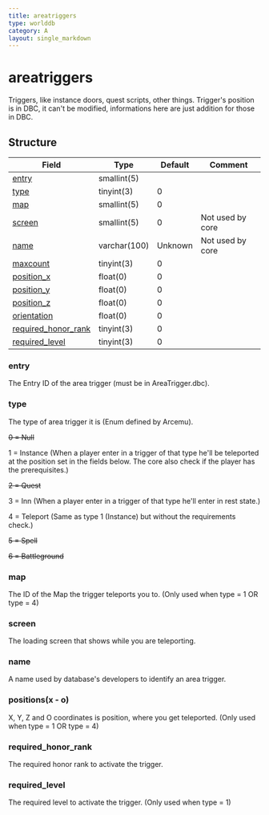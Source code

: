 ```yaml
---
title: areatriggers
type: worlddb
category: A
layout: single_markdown
---
```


# areatriggers
Triggers, like instance doors, quest scripts, other things. Trigger's position is in DBC, it can't be modified, informations here are just addition for those in DBC. 

## Structure

Field                                                                                              | Type         | Default | Comment         
-------------------------------------------------------------------------------------------------- | ------------ | ------- | ----------------
[entry](#entry)                             | smallint(5)  |         |                 
[type](#type)                               | tinyint(3)   | 0       |                 
[map](#map)                                 | smallint(5)  | 0       |                 
[screen](#screen)                           | smallint(5)  | 0       | Not used by core
[name](#name)                               | varchar(100) | Unknown | Not used by core
[maxcount](#maxcount)                       | tinyint(3)   | 0       |                 
[position_x](#positions.28x_-_o.29)         | float(0)     | 0       |                 
[position_y](#positions.28x_-_o.29)         | float(0)     | 0       |                 
[position_z](#positions.28x_-_o.29)         | float(0)     | 0       |                 
[orientation](#positions.28x_-_o.29)        | float(0)     | 0       |                 
[required_honor_rank](#required_honor_rank) | tinyint(3)   | 0       |                 
[required_level](#required_level)           | tinyint(3)   | 0       |                 

### entry

The Entry ID of the area trigger (must be in AreaTrigger.dbc).

### type

The type of area trigger it is (Enum defined by Arcemu).

<strike>0 = Null</strike>

1 = Instance   (When a player enter in a trigger of that type he'll be teleported at the position set in the fields below. The core also check if the player has the prerequisites.)

<strike>2 = Quest</strike>

3 = Inn   (When a player enter in a trigger of that type he'll enter in rest state.) 

4 = Teleport   (Same as type 1 (Instance) but without the requirements check.) 

<strike>5 = Spell</strike>

<strike>6 = Battleground</strike>

### map

The ID of the Map the trigger teleports you to. (Only used when type = 1 OR type = 4)

### screen

The loading screen that shows while you are teleporting.

### name

A name used by database's developers to identify an area trigger.

### positions(x - o)

X, Y, Z and O coordinates is position, where you get teleported. (Only used when type = 1 OR type = 4)

### required_honor_rank

The required honor rank to activate the trigger.

### required_level

The required level to activate the trigger. (Only used when type = 1)